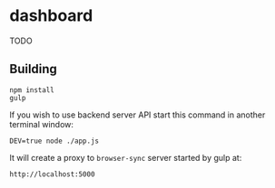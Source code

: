 # dashboard

TODO

## Building

```
npm install
gulp
```

If you wish to use backend server API start this command in another terminal window:

```
DEV=true node ./app.js
```

It will create a proxy to `browser-sync` server started by gulp at:

```
http://localhost:5000
```
